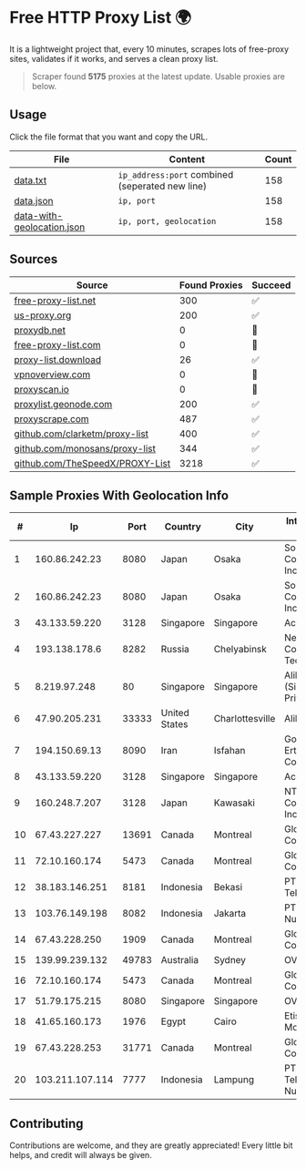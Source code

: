 
# Free HTTP Proxy List 🌍

It is a lightweight project that, every 10 minutes, scrapes lots of free-proxy sites, validates if it works, and serves a clean proxy list.


> Scraper found **5175** proxies at the latest update. Usable proxies are below.

## Usage

Click the file format that you want and copy the URL.


|File|Content|Count|
|----|-------|-----|
|[data.txt](https://raw.githubusercontent.com/themiralay/Proxy-List-World/master/data.txt)|`ip_address:port` combined (seperated new line)|158|
|[data.json](https://raw.githubusercontent.com/themiralay/Proxy-List-World/master/data.json)|`ip, port`|158|
|[data-with-geolocation.json](https://raw.githubusercontent.com/themiralay/Proxy-List-World/master/data-with-geolocation.json)|`ip, port, geolocation`|158|

## Sources

|Source|Found Proxies|Succeed|
|------|-------------|-------|
|[free-proxy-list.net](https://free-proxy-list.net)|300|✅|
|[us-proxy.org](https://www.us-proxy.org)|200|✅|
|[proxydb.net](http://proxydb.net)|0|🚫|
|[free-proxy-list.com](https://free-proxy-list.com/?page=&port=&type%5B%5D=http&type%5B%5D=https&up_time=0&search=Search)|0|🚫|
|[proxy-list.download](https://www.proxy-list.download/HTTP)|26|✅|
|[vpnoverview.com](https://vpnoverview.com/privacy/anonymous-browsing/free-proxy-servers)|0|🚫|
|[proxyscan.io](https://www.proxyscan.io)|0|🚫|
|[proxylist.geonode.com](https://proxylist.geonode.com/api/proxy-list?limit=300&page=1&sort_by=lastChecked&sort_type=desc&protocols=http,https)|200|✅|
|[proxyscrape.com](https://api.proxyscrape.com/v2/?request=displayproxies&protocol=http&timeout=10000&country=all&ssl=all&anonymity=all)|487|✅|
|[github.com/clarketm/proxy-list](https://raw.githubusercontent.com/clarketm/proxy-list/master/proxy-list-raw.txt)|400|✅|
|[github.com/monosans/proxy-list](https://raw.githubusercontent.com/monosans/proxy-list/main/proxies/http.txt)|344|✅|
|[github.com/TheSpeedX/PROXY-List](https://raw.githubusercontent.com/TheSpeedX/PROXY-List/master/http.txt)|3218|✅|


## Sample Proxies With Geolocation Info

|#|Ip|Port|Country|City|Internet Service Provider|
|-|--|----|-------|----|-------------------------|
|1|160.86.242.23|8080|Japan|Osaka|Sony Network Communications Inc|
|2|160.86.242.23|8080|Japan|Osaka|Sony Network Communications Inc|
|3|43.133.59.220|3128|Singapore|Singapore|Aceville Pte.ltd|
|4|193.138.178.6|8282|Russia|Chelyabinsk|New Communication Technologies|
|5|8.219.97.248|80|Singapore|Singapore|Alibaba Cloud (Singapore) Private Limited|
|6|47.90.205.231|33333|United States|Charlottesville|Alibaba.com LLC|
|7|194.150.69.13|8090|Iran|Isfahan|Gostaresh Ertebat Azin Kia Company PJSC|
|8|43.133.59.220|3128|Singapore|Singapore|Aceville Pte.ltd|
|9|160.248.7.207|3128|Japan|Kawasaki|NTT PC Communications, Inc.|
|10|67.43.227.227|13691|Canada|Montreal|GloboTech Communications|
|11|72.10.160.174|5473|Canada|Montreal|GloboTech Communications|
|12|38.183.146.251|8181|Indonesia|Bekasi|PT Ikhlas Cipta Teknologi|
|13|103.76.149.198|8082|Indonesia|Jakarta|PT. Java Digital Nusantara|
|14|67.43.228.250|1909|Canada|Montreal|GloboTech Communications|
|15|139.99.239.132|49783|Australia|Sydney|OVH SAS|
|16|72.10.160.174|5473|Canada|Montreal|GloboTech Communications|
|17|51.79.175.215|8080|Singapore|Singapore|OVH SAS|
|18|41.65.160.173|1976|Egypt|Cairo|Etisalat Misr Mobile BB|
|19|67.43.228.253|31771|Canada|Montreal|GloboTech Communications|
|20|103.211.107.114|7777|Indonesia|Lampung|PT Atmega Telecomindo Nusantara|



## Contributing

Contributions are welcome, and they are greatly appreciated! Every
little bit helps, and credit will always be given.

